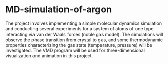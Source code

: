 # MD-simulation-of-argon

The project involves implementing a simple molecular dynamics simulation and conducting several experiments for a system of atoms of one type interacting via van der Waals forces (noble gas model). The simulations will observe the phase transition from crystal to gas, and some thermodynamic properties characterizing the gas state (temperature, pressure) will be investigated. The VMD program will be used for three-dimensional visualization and animation in this project.
